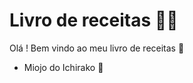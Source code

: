 # Livro de receitas :man_cook:

Olá ! Bem vindo ao meu livro de receitas :wave:

- Miojo do Ichirako :ramen:



  
